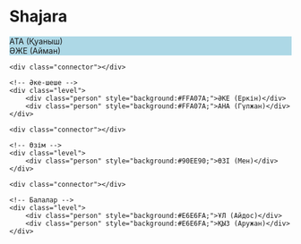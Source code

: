 # Shajara
<div class="tree">
    <!-- Атасы мен әжесі -->
    <div class="level">
        <div class="person" style="background:#ADD8E6;">АТА (Қуаныш)</div>
        <div class="person" style="background:#ADD8E6;">ӘЖЕ (Айман)</div>
    </div>
    
    <div class="connector"></div>

    <!-- Әке-шеше -->
    <div class="level">
        <div class="person" style="background:#FFA07A;">ӘКЕ (Еркін)</div>
        <div class="person" style="background:#FFA07A;">АНА (Гүлжан)</div>
    </div>

    <div class="connector"></div>

    <!-- Өзім -->
    <div class="level">
        <div class="person" style="background:#90EE90;">ӨЗІ (Мен)</div>
    </div>

    <div class="connector"></div>

    <!-- Балалар -->
    <div class="level">
        <div class="person" style="background:#E6E6FA;">ҰЛ (Айдос)</div>
        <div class="person" style="background:#E6E6FA;">ҚЫЗ (Аружан)</div>
    </div>
</div>
